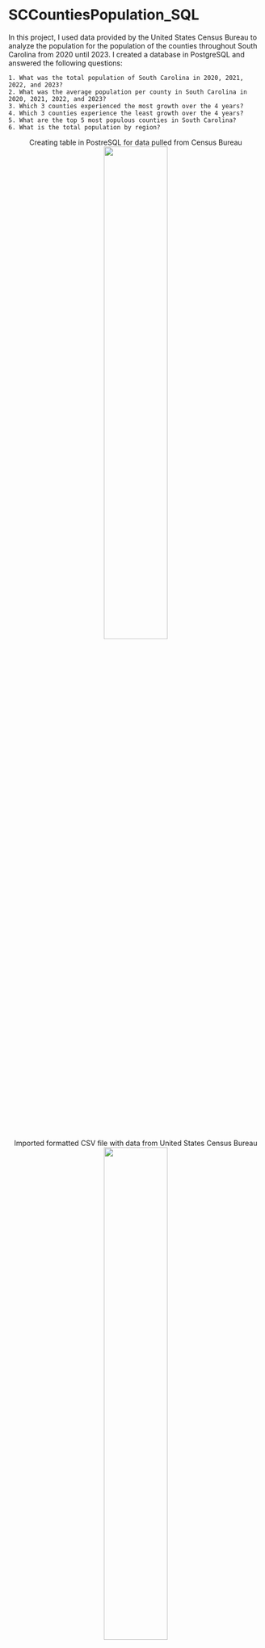 # SCCountiesPopulation_SQL

In this project, I used data provided by the United States Census Bureau to analyze the population for the population of the counties throughout South Carolina from 2020 until 2023. I created a database in PostgreSQL and answered the following questions:

    1. What was the total population of South Carolina in 2020, 2021, 2022, and 2023?
    2. What was the average population per county in South Carolina in 2020, 2021, 2022, and 2023?
    3. Which 3 counties experienced the most growth over the 4 years?
    4. Which 3 counties experience the least growth over the 4 years?
    5. What are the top 5 most populous counties in South Carolina?
    6. What is the total population by region?

<p align="center"> 
Creating table in PostreSQL for data pulled from Census Bureau
<br/>
<img src=https://imgur.com/IgD6SaX.jpeg/ height="50%" width="50%">

<p align="center"> 
Imported formatted CSV file with data from United States Census Bureau
<img src=https://imgur.com/3wLqT7o.jpeg/ height="50%" width="50%">
<br/>

<p align="center"> 
Proof of data being imported into table
<br/>
<img src=https://imgur.com/d4iJntm.jpeg/ height="50%" width="50%">
